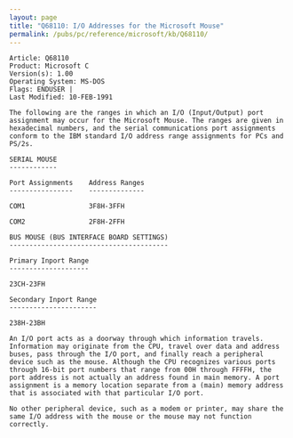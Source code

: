 ```yaml
---
layout: page
title: "Q68110: I/O Addresses for the Microsoft Mouse"
permalink: /pubs/pc/reference/microsoft/kb/Q68110/
---
```


	Article: Q68110
	Product: Microsoft C
	Version(s): 1.00
	Operating System: MS-DOS
	Flags: ENDUSER |
	Last Modified: 10-FEB-1991
	
	The following are the ranges in which an I/O (Input/Output) port
	assignment may occur for the Microsoft Mouse. The ranges are given in
	hexadecimal numbers, and the serial communications port assignments
	conform to the IBM standard I/O address range assignments for PCs and
	PS/2s.
	
	SERIAL MOUSE
	------------
	
	Port Assignments    Address Ranges
	----------------    --------------
	
	COM1                3F8H-3FFH
	
	COM2                2F8H-2FFH
	
	BUS MOUSE (BUS INTERFACE BOARD SETTINGS)
	----------------------------------------
	
	Primary Inport Range
	--------------------
	
	23CH-23FH
	
	Secondary Inport Range
	----------------------
	
	238H-23BH
	
	An I/O port acts as a doorway through which information travels.
	Information may originate from the CPU, travel over data and address
	buses, pass through the I/O port, and finally reach a peripheral
	device such as the mouse. Although the CPU recognizes various ports
	through 16-bit port numbers that range from 00H through FFFFH, the
	port address is not actually an address found in main memory. A port
	assignment is a memory location separate from a (main) memory address
	that is associated with that particular I/O port.
	
	No other peripheral device, such as a modem or printer, may share the
	same I/O address with the mouse or the mouse may not function
	correctly.
